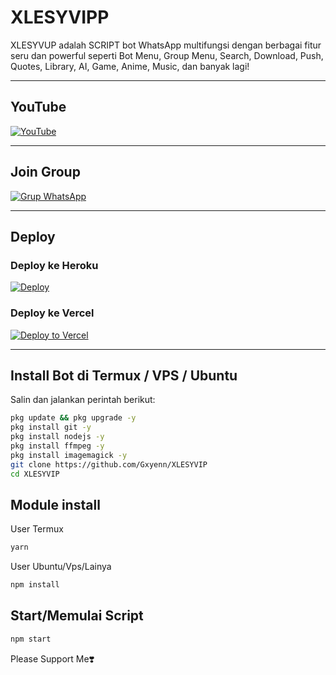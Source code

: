 # XLESYVIPP

XLESYVUP adalah SCRIPT bot WhatsApp multifungsi dengan berbagai fitur seru dan powerful seperti Bot Menu, Group Menu, Search, Download, Push, Quotes, Library, AI, Game, Anime, Music, dan banyak lagi!

---

## YouTube
[![YouTube](https://img.shields.io/badge/YouTube-FF0000?style=for-the-badge&logo=youtube&logoColor=white)](https://youtube.com/@Gxyenn)

---

## Join Group
[![Grup WhatsApp](https://img.shields.io/badge/WhatsApp%20Group-25D366?style=for-the-badge&logo=whatsapp&logoColor=white)](https://whatsapp.com/channel/0029Vap5nJh2UPBDIc9bja1s)

---

## Deploy

### Deploy ke Heroku
[![Deploy](https://www.herokucdn.com/deploy/button.svg)](https://heroku.com/deploy?template=https://github.com/Gxyenn/XlesyVIP)

### Deploy ke Vercel
[![Deploy to Vercel](https://vercel.com/button)](https://vercel.com/new/clone?repository-url=https://github.com/Gxyenn/XLESYVIP)

---

## Install Bot di Termux / VPS / Ubuntu

Salin dan jalankan perintah berikut:

```bash
pkg update && pkg upgrade -y
pkg install git -y
pkg install nodejs -y
pkg install ffmpeg -y
pkg install imagemagick -y
git clone https://github.com/Gxyenn/XLESYVIP
cd XLESYVIP
```
## Module install
User Termux
```bash
yarn
```
User Ubuntu/Vps/Lainya
```bash
npm install
```
## Start/Memulai Script
```bash
npm start
```

Please Support Me❣️

